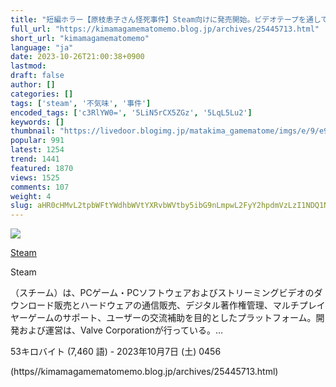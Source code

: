 ```yaml
---
title: "短編ホラー【原枝恚子さん怪死事件】Steam向けに発売開始。ビデオテープを通して'不気味な雰囲気'を体験 "
full_url: "https://kimamagamematomemo.blog.jp/archives/25445713.html"
short_url: "kimamagamematomemo"
language: "ja"
date: 2023-10-26T21:00:38+0900
lastmod: 
draft: false
author: []
categories: []
tags: ['steam', '不気味', '事件']
encoded_tags: ['c3RlYW0=', '5LiN5rCX5ZGz', '5LqL5Lu2']
keywords: []
thumbnail: "https://livedoor.blogimg.jp/matakima_gamematome/imgs/e/9/e94988b8-s.jpg"
popular: 991
latest: 1254
trend: 1441
featured: 1870
views: 1525
comments: 107
weight: 4
slug: aHR0cHMvL2tpbWFtYWdhbWVtYXRvbWVtby5ibG9nLmpwL2FyY2hpdmVzLzI1NDQ1NzEzLmh0bWw=
---
```


![](https://livedoor.blogimg.jp/matakima_gamematome/imgs/e/9/e94988b8-s.jpg)

<div><a target='_blank' href='https//ja.wikipedia.org/wiki/Steam' title='Steam'><p>Steam</p></a> <p class='searchresult'><p>Steam</p>（スチーム）は、PCゲーム・PCソフトウェアおよびストリーミングビデオのダウンロード販売とハードウェアの通信販売、デジタル著作権管理、マルチプレイヤーゲームのサポート、ユーザーの交流補助を目的としたプラットフォーム。開発および運営は、Valve Corporationが行っている。…</p> <p class='mw-search-result-data'>53キロバイト (7,460 語) - 2023年10月7日 (土) 0456</p></div>

(https//kimamagamematomemo.blog.jp/archives/25445713.html)

